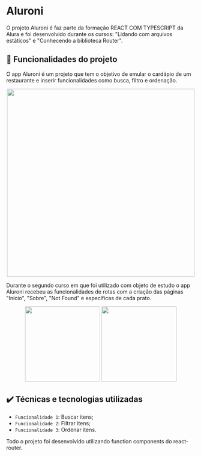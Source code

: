 
# Aluroni

O projeto Aluroni é faz parte da formação REACT COM TYPESCRIPT da Alura e foi desenvolvido durante os cursos: "Lidando com arquivos estáticos" e "Conhecendo a biblioteca Router".

## 🔨 Funcionalidades do projeto

O app Aluroni é um projeto que tem o objetivo de emular o cardápio de um restaurante e inserir funcionalidades como busca, filtro e ordenação.

<div align="center">
<img src="https://user-images.githubusercontent.com/99735564/178320708-4fbbb726-4f4d-435e-9ae7-f79f58ca1352.png" width="500px"/>
</div>

Durante o segundo curso em que foi utilizado com objeto de estudo o app Aluroni recebeu as funcionalidades de rotas com a criação das páginas "Início", "Sobre",  "Not Found" e específicas de cada prato. 

<div align="center">
<img src="https://user-images.githubusercontent.com/99735564/180030382-a0b3b507-3d4a-4c09-a676-89951f15099d.png" width="200px"/>
<img src="https://user-images.githubusercontent.com/99735564/180030689-2596a960-37a7-447d-82ff-6af799c1a214.png" width="200px"/>
</div>

## ✔️ Técnicas e tecnologias utilizadas

- `Funcionalidade 1`: Buscar itens;
- `Funcionalidade 2`: Filtrar itens;
- `Funcionalidade 3`: Ordenar itens.

Todo o projeto foi desenvolvido utilizando function components do react-router. 

